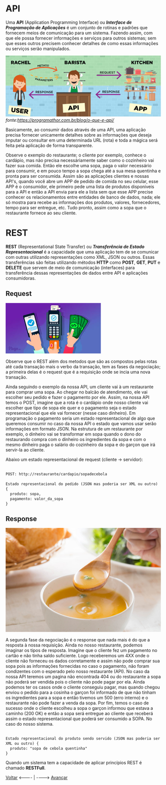 # API

Uma **API** (Application Programming Interface) ou _**Interface de Programação de Aplicações**_ é um conjunto de rotinas e padrões que fornecem meios de comunicação para um sistema. Fazendo assim, com que ele possa fornecer informações e serviços para outros sistemas; sem que esses outros precisem conhecer detalhes de como essas informações ou serviços serão manipulados.

![imgAPI](./../img/API.jpg)
*fonte:<https://programathor.com.br/blog/o-que-e-api/>*

Basicamente, ao consumir dados através de uma API, uma aplicação precisa fornecer unicamente detalhes sobre as informações que deseja imputar ou consultar em uma determinada URL (rota) e toda a mágica será feita pela aplicação de forma transparente.

Observe o exemplo do restaurante; o cliente por exemplo, conhece o cardápio, mas não precisa necessáriamente saber como o cozinheiro vai fazer sua comida. Então ele escolhe uma sopa, paga o valor necessário para consumir, e em pouco tempo a sopa chega até a sua mesa quentinha e pronta para ser consumida.
Assim são as aplicações clientes e nossas API's, quando você abre um APP de pedido de comida no seu celular, esse APP é o consumidor, ele primeiro pede uma lista de produtos disponiveis para a API e então a API envia para ele a lista sem que esse APP precise conhecer os relacionamentos entre entidades de banco de dados, nada; ele só mostra para recebe as informações dos produtos, valores, fornecedores, tempo para ser entregue, etc. Tudo pronto, assim como a sopa que o restaurante fornece ao seu cliente.

# REST

**REST** (Representational State Transfer) ou _**Transferência de Estado Representacional**_ é a capacidade que uma aplicação tem de se comunicar com outras utilizando representações como XML, JSON ou outros. Essas transferências são feitas utilizando métodos **HTTP** como **POST**, **GET**, **PUT** e **DELETE** que servem de meio de comunicação (interfaces) para transferência dessas representações de dados entre API e aplicações consumidoras.

## Request

![imgREQ](./../img/RESTReq.jpeg)

Observe que o REST além dos metodos que são as compostos pelas rotas até cada transação mais o verbo da transação, tem as fases da negociação; a primeira delas é o request que é a requisição onde se incia uma nova transação.

Ainda seguindo o exemplo da nossa API, um cliente vai à um restaurante para comprar uma sopa. Ao chegar no balcão de atendimento, ele vai escolher seu pedido e fazer o pagamento por ele. Assim, na nossa API temos o POST, imagine que a rota é o cardápio onde nosso cliente vai escolher que tipo de sopa ele quer e o pagamento seja o estado representacional que ele vai fornecer (nesse caso dinheiro). Em programação o pagamento seria um estado representacional de algo que queremos consumir no caso da nossa API o estado que vamos usar serão informações em formato JSON. Na estrutura de um restaurante por exemplo, o dinheiro vai se transformar em sopa quando o dono do restaurando compra com o dinheiro os ingredientes da sopa e com o mesmo dinheiro paga o salário do cozinheiro da sopa e do garçon que irá servir-la ao cliente.

Abaixo um estado representacional de request (cliente -> servidor):

```

POST: http://restaurante/cardapio/sopadecebola

Estado representacional do pedido (JSON mas poderia ser XML ou outro) {
  produto: sopa,
  pagamento: valor_da_sopa
}

```


## Response

![imgRES](./../img/RESTRes.jpg)

A segunda fase da negociação é o response que nada mais é do que a resposta à nossa requisição. Ainda no nosso restaurante, podemos imaginar os tipos de resposta. Imagine que o cliente fez um pagamento no cartão e não tinha saldo suficiente. Logo receberemos um 4XX onde o cliente não forneceu os dados corretamente e assim não pode comprar sua sopa pois as informações fornecidas no caso o pagamento, não foram condizentes com o esperado pelo nosso restaurante (API). No caso da nossa API teremos um pagina não encontrada 404 ou do restaurante a sopa não poderá ser vendida pois o cliente não pode pagar por ela.
Ainda podemos ter os casos onde o cliente conseguiu pagar, mas quando chegou enviou o pedido para a cosinha o garçon foi informado de que não tinham os ingredientes para a sopa e então tivemos um 500 (erro interno) e o restaurante não pode fazer a venda da sopa.
Por fim, temos o caso de sucesso onde o cliente escolheu a sopa o garçon informou que estava a caminho (200 OK) e então a sopa será entregue ao cliente que receberá assim o estado representacional que poderá ser consumido a SOPA.
No caso do nosso sistema.

```

Estado representacional do produto sendo servido (JSON mas poderia ser XML ou outro) {
  produto: "sopa de cebola quentinha"
}
```

Quando um sistema tem a capacidade de aplicar princípios REST é chamado **RESTFull**.

[Voltar](./README.md) <---- | ----> [Avançar](./02NodeJS.md)

</div>